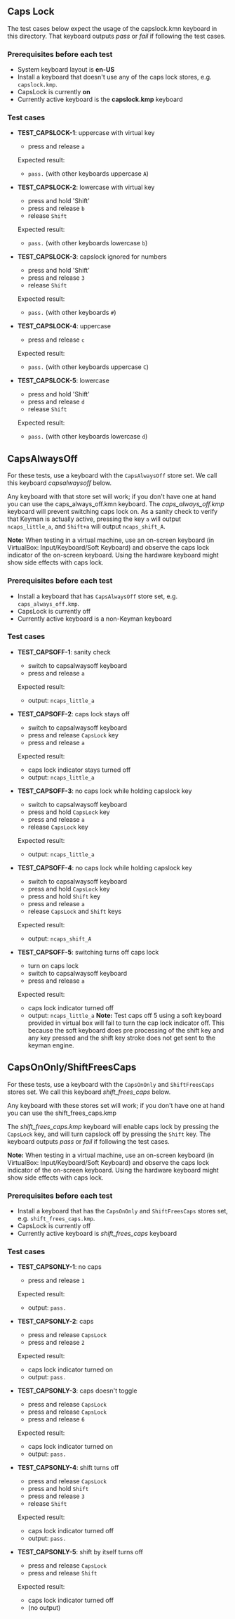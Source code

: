 ## Caps Lock
The test cases below expect the usage of the capslock.kmn keyboard in this directory. That keyboard outputs _pass_ or _fail_ if following the test cases.

### Prerequisites before each test

- System keyboard layout is **en-US**
- Install a keyboard that doesn't use any of the caps lock stores, e.g. `capslock.kmp`.
- CapsLock is currently **on**
- Currently active keyboard is the **capslock.kmp** keyboard

### Test cases

- **TEST_CAPSLOCK-1**: uppercase with virtual key
  - press and release `a`

  Expected result:
  - `pass.` (with other keyboards uppercase `A`)

- **TEST_CAPSLOCK-2**: lowercase with virtual key
  - press and hold 'Shift'
  - press and release `b`
  - release `Shift`

  Expected result:
  - `pass.` (with other keyboards lowercase `b`)

- **TEST_CAPSLOCK-3**: capslock ignored for numbers
  - press and hold 'Shift'
  - press and release `3`
  - release `Shift`

  Expected result:
  - `pass.` (with other keyboards `#`)

- **TEST_CAPSLOCK-4**: uppercase
  - press and release `c`

  Expected result:
  - `pass.` (with other keyboards uppercase `C`)

- **TEST_CAPSLOCK-5**: lowercase
  - press and hold 'Shift'
  - press and release `d`
  - release `Shift`

  Expected result:
  - `pass.` (with other keyboards lowercase `d`)

## CapsAlwaysOff

For these tests, use a keyboard with the `CapsAlwaysOff` store set. We call this keyboard _capsalwaysoff_ below.

Any keyboard with that store set will work; if you don't have one at hand you can use the caps_always_off.kmn keyboard. The *caps_always_off.kmp* keyboard will prevent switching caps lock on. As a sanity check to verify that Keyman is actually active, pressing the key `a` will output `ncaps_little_a`, and `Shift+a` will output `ncaps_shift_A`.

**Note:** When testing in a virtual machine, use an on-screen keyboard (in VirtualBox: Input/Keyboard/Soft Keyboard) and observe the caps lock indicator of the on-screen keyboard. Using the hardware keyboard might show side effects with caps lock.

### Prerequisites before each test

- Install a keyboard that has `CapsAlwaysOff` store set, e.g. `caps_always_off.kmp`.
- CapsLock is currently off
- Currently active keyboard is a non-Keyman keyboard

### Test cases

- **TEST_CAPSOFF-1**: sanity check
  - switch to capsalwaysoff keyboard
  - press and release `a`

  Expected result:
  - output: `ncaps_little_a`

- **TEST_CAPSOFF-2**: caps lock stays off
  - switch to capsalwaysoff keyboard
  - press and release `CapsLock` key
  - press and release `a`

  Expected result:
  - caps lock indicator stays turned off
  - output: `ncaps_little_a`

- **TEST_CAPSOFF-3**: no caps lock while holding capslock key
  - switch to capsalwaysoff keyboard
  - press and hold `CapsLock` key
  - press and release `a`
  - release `CapsLock` key

  Expected result:
  - output: `ncaps_little_a`

- **TEST_CAPSOFF-4**: no caps lock while holding capslock key
  - switch to capsalwaysoff keyboard
  - press and hold `CapsLock` key
  - press and hold `Shift` key
  - press and release `a`
  - release `CapsLock` and `Shift` keys

  Expected result:
  - output: `ncaps_shift_A`

- **TEST_CAPSOFF-5**: switching turns off caps lock
  - turn on caps lock
  - switch to capsalwaysoff keyboard
  - press and release `a`

  Expected result:
  - caps lock indicator turned off
  - output: `ncaps_little_a`
**Note:** Test caps off 5 using a soft keyboard provided in virtual box will fail to turn the cap lock indicator off. This because the soft keyboard does pre processing of the shift key and any key pressed and the shift key stroke does not get sent to the keyman engine.
## CapsOnOnly/ShiftFreesCaps

For these tests, use a keyboard with the `CapsOnOnly` and `ShiftFreesCaps` stores set. We call this keyboard _shift_frees_caps_ below.

Any keyboard with these stores set will work; if you don't have one at hand you can use the shift_frees_caps.kmp

The _shift_frees_caps.kmp_ keyboard will enable caps lock by pressing the `CapsLock` key, and will turn capslock off by pressing the `Shift` key. The keyboard outputs _pass_ or _fail_ if following the test cases.

**Note:** When testing in a virtual machine, use an on-screen keyboard (in VirtualBox: Input/Keyboard/Soft Keyboard) and observe the caps lock indicator of the on-screen keyboard. Using the hardware keyboard might show side effects with caps lock.

### Prerequisites before each test

- Install a keyboard that has the `CapsOnOnly` and `ShiftFreesCaps` stores set, e.g.
  `shift_frees_caps.kmp`.
- CapsLock is currently off
- Currently active keyboard is _shift_frees_caps_ keyboard

### Test cases

- **TEST_CAPSONLY-1**: no caps
  - press and release `1`

  Expected result:
  - output: `pass.`

- **TEST_CAPSONLY-2**: caps
  - press and release `CapsLock`
  - press and release `2`

  Expected result:
  - caps lock indicator turned on
  - output: `pass.`

- **TEST_CAPSONLY-3**: caps doesn't toggle
  - press and release `CapsLock`
  - press and release `CapsLock`
  - press and release `6`

  Expected result:
  - caps lock indicator turned on
  - output: `pass.`

- **TEST_CAPSONLY-4**: shift turns off
  - press and release `CapsLock`
  - press and hold `Shift`
  - press and release `3`
  - release `Shift`

  Expected result:
  - caps lock indicator turned off
  - output: `pass.`

- **TEST_CAPSONLY-5**: shift by itself turns off
  - press and release `CapsLock`
  - press and release `Shift`

  Expected result:
  - caps lock indicator turned off
  - (no output)
